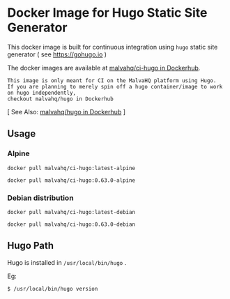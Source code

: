 # Docker Image for Hugo Static Site Generator

This docker image is built for continuous integration using `hugo` static site generator ( see https://gohugo.io )

The docker images are available at [malvahq/ci-hugo in Dockerhub](https://hub.docker.com/r/malvahq/ci-hugo).

```
This image is only meant for CI on the MalvaHQ platform using Hugo.
If you are planning to merely spin off a hugo container/image to work on hugo independently,
checkout malvahq/hugo in Dockerhub
```
[ See Also: [malvahq/hugo in Dockerhub](https://hub.docker.com/r/malvahq/hugo) ]

## Usage

### Alpine

```
docker pull malvahq/ci-hugo:latest-alpine
```

```
docker pull malvahq/ci-hugo:0.63.0-alpine
```

### Debian distribution

```
docker pull malvahq/ci-hugo:latest-debian
```

```
docker pull malvahq/ci-hugo:0.63.0-debian
```

## Hugo Path

Hugo is installed in `/usr/local/bin/hugo` .

Eg:

```
$ /usr/local/bin/hugo version
```
